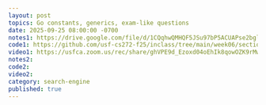 ```yaml
---
layout: post
topics: Go constants, generics, exam-like questions
date: 2025-09-25 08:00:00 -0700
notes1: https://drive.google.com/file/d/1CQqhwQMHQF5JSu97bP5ACUAPse2bglot/view?usp=sharing
code1: https://github.com/usf-cs272-f25/inclass/tree/main/week06/section01
video1: https://usfca.zoom.us/rec/share/ghVPE9d_Ezoxd04oEhIk8qowOZK9rMweewaLiutt05U8v9b4SPUphdIyhVr-icbp.HaAAlp1LdzLoqCGU
notes2: 
code2: 
video2: 
category: search-engine
published: true
---
```

